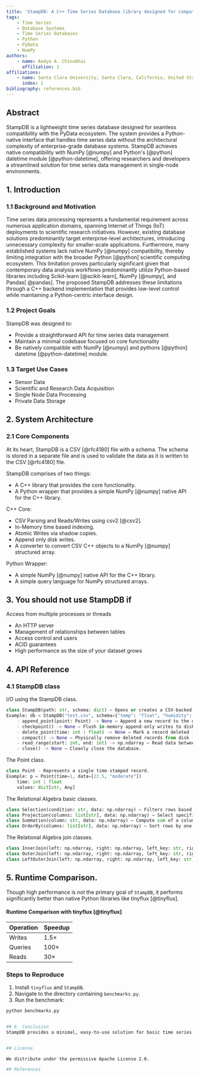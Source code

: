 ```yaml
---
title: 'StampDB: A C++ Time Series Database library designed for compatibility with the PyData Ecosystem.'
tags:
    - Time Series
    - Database Systems
    - Time Series Databases
    - Python
    - PyData
    - NumPy
authors:
    - name: Aadya A. Chinubhai
      affiliation: 1
affiliations:
    - name: Santa Clara University, Santa Clara, California, United States
      index: 1
bibliography: references.bib
---
```


## Abstract

StampDB is a lightweight time series database designed for seamless compatibility with the PyData ecosystem. The system provides a Python-native interface that handles time series data without the architectural complexity of enterprise-grade database systems. StampDB achieves native compatibility with NumPy [@numpy] and Python's [@python] datetime module [@python-datetime], offering researchers and developers a streamlined solution for time series data management in single-node environments.

## 1. Introduction

### 1.1 Background and Motivation

Time series data processing represents a fundamental requirement across numerous application domains, spanning Internet of Things (IoT) deployments to scientific research initiatives. However, existing database solutions predominantly target enterprise-level architectures, introducing unnecessary complexity for smaller-scale applications. Furthermore, many established systems lack native NumPy [@numpy] compatibility, thereby limiting integration with the broader Python [@python] scientific computing ecosystem. This limitation proves particularly significant given that contemporary data analysis workflows predominantly utilize Python-based libraries including Scikit-learn [@scikit-learn], NumPy [@numpy], and Pandas[ @pandas]. The proposed StampDB addresses these limitations through a C++ backend implementation that provides low-level control while maintaining a Python-centric interface design.

### 1.2 Project Goals
StampDB was designed to:
- Provide a straightforward API for time series data management
- Maintain a minimal codebase focused on core functionality
- Be natively compatible with NumPy [@numpy] and pythons [@python] datetime [@python-datetime] module.

### 1.3 Target Use Cases
- Sensor Data
- Scientific and Research Data Acquisition
- Single Node Data Processing
- Private Data Storage

## 2. System Architecture

### 2.1 Core Components

At its heart, StampDB is a CSV [@rfc4180] file with a schema. The schema is stored in a separate file and is used to validate the data as it is written to the CSV [@rfc4180] file.

StampDB comprises of two things:
- A C++ library that provides the core functionality.
- A Python wrapper that provides a simple NumPy [@numpy] native API for the C++ library.

C++ Core:
- CSV Parsing and Reads/Writes using csv2 [@csv2].
- In-Memory time based indexing.
- Atomic Writes via shadow copies.
- Append only disk writes.
- A converter to convert CSV C++ objects to a NumPy [@numpy] structured array.

Python Wrapper:
- A simple NumPy [@numpy] native API for the C++ library.
- A simple query language for NumPy structured arrays.

## 3. You should not use StampDB if

Access from multiple processes or threads
- An HTTP server
- Management of relationships between tables
- Access control and users
- ACID guarantees
- High performance as the size of your dataset grows

## 4. API Reference

### 4.1 StampDB class

I/O using the StampDB class.

```python
class StampDB(path: str, schema: dict) — Opens or creates a CSV-backed database.
Example: db = StampDB("test.csv", schema={"temp": "float", "humidity": "float"})
    - append_point(point: Point) -> None — Append a new record to the database.
    - checkpoint() -> None — Flush in-memory append-only writes to disk.
    - delete_point(time: int | float) -> None — Mark a record deleted (in-memory).
    - compact() -> None — Physically remove deleted records from disk (auto on close).
    - read_range(start: int, end: int) -> np.ndarray — Read data between two time values.
    - close() -> None — Cleanly close the database.
```

The Point class.

```python
class Point - Represents a single time-stamped record.
Example: p = Point(time=1, data=[22.5, "moderate"])
    time: int | float
    values: dict[str, Any]
```

The Relational Algebra basic classes.
```python
class Selection(condition: str, data: np.ndarray) — Filters rows based on a condition string; do() -> np.ndarray.
class Projection(columns: list[str], data: np.ndarray) — Select specific columns; do() -> np.ndarray.
class Summation(column: str, data: np.ndarray) — Compute sum of a column; do() -> float.
class OrderBy(columns: list[str], data: np.ndarray) — Sort rows by one or more columns; do() -> np.ndarray.
```

The Relational Algebra join classes.

```python
class InnerJoin(left: np.ndarray, right: np.ndarray, left_key: str, right_key: str) — Inner join; do() -> np.ndarray.
class OuterJoin(left: np.ndarray, right: np.ndarray, left_key: str, right_key: str) — Full outer join; do() -> np.ndarray.
class LeftOuterJoin(left: np.ndarray, right: np.ndarray, left_key: str, right_key: str) — Left outer join; do() -> np.ndarray.
```

## 5. Runtime Comparison.

Though high performance is not the primary goal of `StampDB`, it performs significantly better than native Python libraries like tinyflux [@tinyflux].

#### Runtime Comparison with tinyflux [@tinyflux]

| Operation | Speedup |
|-----------|---------|
| Writes    | 1.5×    |
| Queries   | 100×    |
| Reads     | 30×     |

### Steps to Reproduce

1. Install `tinyflux` and `StampDB`.
2. Navigate to the directory containing `benchmarks.py`.
3. Run the benchmark:

```bash
python benchmarks.py


## 6. Conclusion
StampDB provides a minimal, easy-to-use solution for basic time series data storage in Python. Its simplicity makes it suitable for educational purposes and small-scale applications where a full-fledged database would be unnecessary. The implementation focuses on core functionality while maintaining a clean and maintainable codebase.


## License

We distribute under the permissive Apache License 2.0. 

## References
